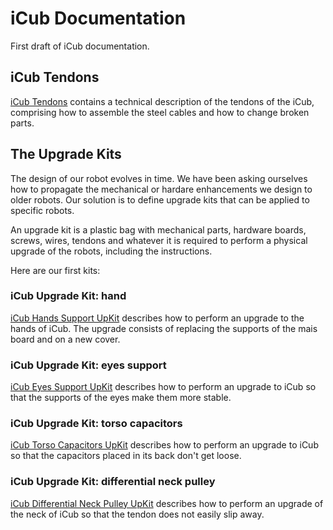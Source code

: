 # iCub Documentation
First draft of iCub documentation.

## iCub Tendons
[iCub Tendons](./icub_tendons/index.md) contains a technical description of the tendons of the iCub, comprising how to assemble the steel cables and how to change broken parts. 

## The Upgrade Kits
The design of our robot evolves in time. We have been asking ourselves how to propagate the mechanical or hardare enhancements we design to older robots. Our solution is to define upgrade kits that can be applied to specific robots. 

An upgrade kit is a plastic bag with mechanical parts, hardware boards, screws, wires, tendons and whatever it is required to perform a physical upgrade of the robots, including the instructions.

Here are our first kits:

### iCub Upgrade Kit: hand
[iCub Hands Support UpKit](./upgrade_kits/hands/support.md) describes how to perform an upgrade to the hands of iCub. The upgrade consists of replacing the supports of the mais board and on a new cover.

### iCub Upgrade Kit: eyes support 
[iCub Eyes Support UpKit](./upgrade_kits/eyes/support.md) describes how to perform an upgrade to iCub so that the supports of the eyes make them more stable.

### iCub Upgrade Kit: torso capacitors 
[iCub Torso Capacitors UpKit](./upgrade_kits/eyes/support.md) describes how to perform an upgrade to iCub so that the capacitors placed in its back don't get loose.

### iCub Upgrade Kit: differential neck pulley 
[iCub Differential Neck Pulley UpKit](./upgrade_kits/eyes/support.md) describes how to perform an upgrade of the neck of iCub so that the tendon does not easily slip away.
